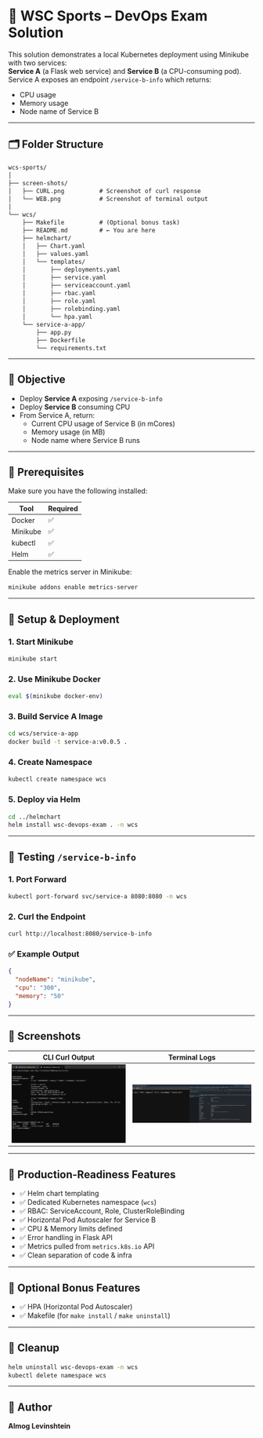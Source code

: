 
# 🚀 WSC Sports – DevOps Exam Solution

This solution demonstrates a local Kubernetes deployment using Minikube with two services:  
**Service A** (a Flask web service) and **Service B** (a CPU-consuming pod).  
Service A exposes an endpoint `/service-b-info` which returns:

- CPU usage
- Memory usage
- Node name of Service B

---

## 🗂 Folder Structure

```
wcs-sports/
│
├── screen-shots/
│   ├── CURL.png          # Screenshot of curl response
│   └── WEB.png           # Screenshot of terminal output
│
└── wcs/
    ├── Makefile          # (Optional bonus task)
    ├── README.md         # ← You are here
    ├── helmchart/
    │   ├── Chart.yaml
    │   ├── values.yaml
    │   └── templates/
    │       ├── deployments.yaml
    │       ├── service.yaml
    │       ├── serviceaccount.yaml
    │       ├── rbac.yaml
    │       ├── role.yaml
    │       ├── rolebinding.yaml
    │       └── hpa.yaml
    └── service-a-app/
        ├── app.py
        ├── Dockerfile
        └── requirements.txt
```

---

## 🎯 Objective

- Deploy **Service A** exposing `/service-b-info`
- Deploy **Service B** consuming CPU
- From Service A, return:
  - Current CPU usage of Service B (in mCores)
  - Memory usage (in MB)
  - Node name where Service B runs

---

## 🧰 Prerequisites

Make sure you have the following installed:

| Tool      | Required |
|-----------|----------|
| Docker    | ✅        |
| Minikube  | ✅        |
| kubectl   | ✅        |
| Helm      | ✅        |

Enable the metrics server in Minikube:

```bash
minikube addons enable metrics-server
```

---

## 🚀 Setup & Deployment

### 1. Start Minikube

```bash
minikube start
```

### 2. Use Minikube Docker

```bash
eval $(minikube docker-env)
```

### 3. Build Service A Image

```bash
cd wcs/service-a-app
docker build -t service-a:v0.0.5 .
```

### 4. Create Namespace

```bash
kubectl create namespace wcs
```

### 5. Deploy via Helm

```bash
cd ../helmchart
helm install wsc-devops-exam . -n wcs
```

---

## 🔎 Testing `/service-b-info`

### 1. Port Forward

```bash
kubectl port-forward svc/service-a 8080:8080 -n wcs
```

### 2. Curl the Endpoint

```bash
curl http://localhost:8080/service-b-info
```

### ✅ Example Output

```json
{
  "nodeName": "minikube",
  "cpu": "300",
  "memory": "50"
}
```

---

## 📸 Screenshots

| CLI Curl Output                          | Terminal Logs                            |
|------------------------------------------|-------------------------------------------|
| ![CURL](screen-shots/CURL.png)        | ![WEB](screen-shots/WEB.png)           |

---

## 🔐 Production-Readiness Features

- ✅ Helm chart templating
- ✅ Dedicated Kubernetes namespace (`wcs`)
- ✅ RBAC: ServiceAccount, Role, ClusterRoleBinding
- ✅ Horizontal Pod Autoscaler for Service B
- ✅ CPU & Memory limits defined
- ✅ Error handling in Flask API
- ✅ Metrics pulled from `metrics.k8s.io` API
- ✅ Clean separation of code & infra

---

## 🧪 Optional Bonus Features

- ✅ HPA (Horizontal Pod Autoscaler)
- ✅ Makefile (for `make install` / `make uninstall`)

---

## 🧹 Cleanup

```bash
helm uninstall wsc-devops-exam -n wcs
kubectl delete namespace wcs
```

---
## 👤 Author

**Almog Levinshtein**
